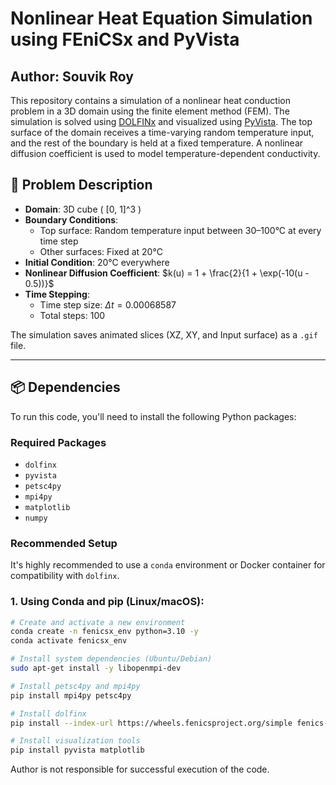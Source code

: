 # Nonlinear Heat Equation Simulation using FEniCSx and PyVista
## Author: Souvik Roy
This repository contains a simulation of a nonlinear heat conduction problem in a 3D domain using the finite element method (FEM). The simulation is solved using [DOLFINx](https://docs.fenicsproject.org/dolfinx/main/) and visualized using [PyVista](https://docs.pyvista.org/). The top surface of the domain receives a time-varying random temperature input, and the rest of the boundary is held at a fixed temperature. A nonlinear diffusion coefficient is used to model temperature-dependent conductivity.

## 🔧 Problem Description

- **Domain**: 3D cube \( [0, 1]^3 \)
- **Boundary Conditions**:
  - Top surface: Random temperature input between 30–100°C at every time step
  - Other surfaces: Fixed at 20°C
- **Initial Condition**: 20°C everywhere
- **Nonlinear Diffusion Coefficient**:
  $k(u) = 1 + \frac{2}{1 + \exp(-10(u - 0.5))}$
- **Time Stepping**:
  - Time step size: $\Delta t = 0.00068587$
  - Total steps: 100

The simulation saves animated slices (XZ, XY, and Input surface) as a `.gif` file.

---

## 📦 Dependencies

To run this code, you'll need to install the following Python packages:

### Required Packages

- `dolfinx`
- `pyvista`
- `petsc4py`
- `mpi4py`
- `matplotlib`
- `numpy`

### Recommended Setup

It's highly recommended to use a `conda` environment or Docker container for compatibility with `dolfinx`.

### 1. Using Conda and pip (Linux/macOS):

```bash
# Create and activate a new environment
conda create -n fenicsx_env python=3.10 -y
conda activate fenicsx_env

# Install system dependencies (Ubuntu/Debian)
sudo apt-get install -y libopenmpi-dev

# Install petsc4py and mpi4py
pip install mpi4py petsc4py

# Install dolfinx
pip install --index-url https://wheels.fenicsproject.org/simple fenics-dolfinx

# Install visualization tools
pip install pyvista matplotlib
```
Author is not responsible for successful execution of the code.

